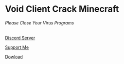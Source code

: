 # Void Client Crack Minecraft

###### Please Close Your Virus Programs

[Discord Server](https://ay.live/A8HMFR)
  
   
[Support Me](http://fumacrom.com/1kIma)
   
     
[Dowload](https://gitizle.vip/FORZ)
